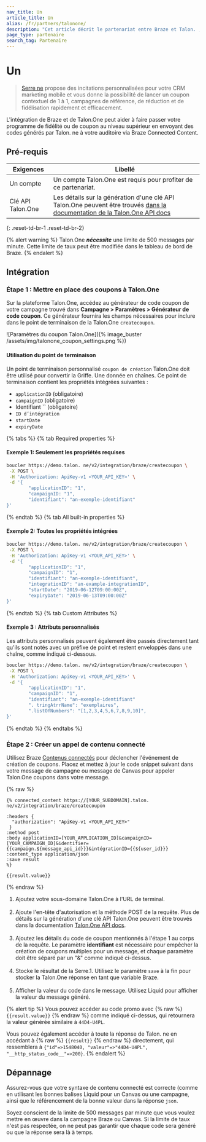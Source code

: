 ```yaml
---
nav_title: Un
article_title: Un
alias: /fr/partners/talonone/
description: "Cet article décrit le partenariat entre Braze et Talon. , un moteur de promotion qui vous permet de lancer rapidement et efficacement des campagnes contextuelles de coupon, de recommandation, de rabais et de fidélisation."
page_type: partenaire
search_tag: Partenaire
---
```


# Un

> [Serre ne](https://talon.one/) propose des incitations personnalisées pour votre CRM marketing mobile et vous donne la possibilité de lancer un coupon contextuel de 1 à 1, campagnes de référence, de réduction et de fidélisation rapidement et efficacement.

L'intégration de Braze et de Talon.One peut aider à faire passer votre programme de fidélité ou de coupon au niveau supérieur en envoyant des codes générés par Talon. ne à votre auditoire via Braze Connected Content.

## Pré-requis

| Exigences         | Libellé                                                                                                                                                                                    |
| ----------------- | ------------------------------------------------------------------------------------------------------------------------------------------------------------------------------------------ |
| Un compte         | Un compte Talon.One est requis pour profiter de ce partenariat.                                                                                                                            |
| Clé API Talon.One | Les détails sur la génération d'une clé API Talon.One peuvent être trouvés [dans la documentation de la Talon.One API docs](https://docs.talon.one/management-api/#section/Authentication) |
{: .reset-td-br-1 .reset-td-br-2}

{% alert warning %}
Talon.One **_nécessite_** une limite de 500 messages par minute. Cette limite de taux peut être modifiée []({{site.baseurl}}/user_guide/engagement_tools/campaigns/testing_and_more/rate-limiting/#delivery-speed-rate-limiting) dans le tableau de bord de Braze.
{% endalert %}

## Intégration

### Étape 1 : Mettre en place des coupons à Talon.One

Sur la plateforme Talon.One, accédez au générateur de code coupon de votre campagne trouvé dans **Campagne > Paramètres > Générateur de code coupon**. Ce générateur fournira les champs nécessaires pour inclure dans le point de terminaison de la Talon.One `createcoupon`.

![Paramètres du coupon Talon.One]({% image_buster /assets/img/talonone_coupon_settings.png %})

#### Utilisation du point de terminaison

Un point de terminaison personnalisé `coupon de création` Talon.One doit être utilisé pour convertir la Griffe. Une donnée en chaînes. Ce point de terminaison contient les propriétés intégrées suivantes :

- `applicationID` (obligatoire)
- `campaignID` (obligatoire)
- Identifiant `` (obligatoire)
- `ID d’intégration`
- `startDate`
- `expiryDate`

{% tabs %}
{% tab Required properties %}
#### Exemple 1: Seulement les propriétés requises

```bash
boucler https://demo.talon. ne/v2/integration/braze/createcoupon \
 -X POST \
 -H 'Authorization: ApiKey-v1 <YOUR_API_KEY>' \
 -d '{
        "applicationID": "1",
        "campaignID: "1",
        "identifiant": "an-exemple-identifiant"
}'
```
{% endtab %}
{% tab All built-in properties %}
#### Exemple 2: Toutes les propriétés intégrées

```bash
boucler https://demo.talon. ne/v2/integration/braze/createcoupon \
 -X POST \
 -H 'Authorization: ApiKey-v1 <YOUR_API_KEY>' \
 -d '{
        "applicationID": "1",
        "campaignID": "1",
        "identifiant": "an-exemple-identifiant",
        "integrationID": "an-example-integrationID",
        "startDate": "2019-06-12T09:00:00Z",
        "expiryDate": "2019-06-13T09:00:00Z"
}'
```
{% endtab %}
{% tab Custom Attributes %}
#### Exemple 3 : Attributs personnalisés

Les attributs personnalisés peuvent également être passés directement tant qu'ils sont notés avec un préfixe de point et restent enveloppés dans une chaîne, comme indiqué ci-dessous.

```bash
boucler https://demo.talon. ne/v2/integration/braze/createcoupon \
 -X POST \
 -H 'Authorization: ApiKey-v1 <YOUR_API_KEY>' \
 -d '{
        "applicationID": "1",
        "campaignID": "1",
        "identifiant": "an-exemple-identifiant"
        ". tringAtrrName": "exemplaires",
        ".listOfNumbers": "[1,2,3,4,5,6,7,8,9,10]",
}'
```
{% endtab %}
{% endtabs %}

### Étape 2 : Créer un appel de contenu connecté

Utilisez Braze [Contenus connectés]({{site.baseurl}}/user_guide/personalization_and_dynamic_content/connected_content/about_connected_content/) pour déclencher l'événement de création de coupons. Placez et mettez à jour le code snippet suivant dans votre message de campagne ou message de Canvas pour appeler Talon.One coupons dans votre message.

{% raw %}
```liquid
{% connected_content https://[YOUR_SUBDOMAIN].talon. ne/v2/integration/braze/createcoupon

:headers {
  "authorization": "ApiKey-v1 <YOUR_API_KEY>"
 } 
:method post 
:body applicationID=[YOUR_APPLICATION_ID]&campaignID=[YOUR_CAMPAIGN_ID]&identifier={{campaign.${message_api_id}}}&intégrationID={{${user_id}}}
:content_type application/json 
:save result
%}

{{result.value}}
```
{% endraw %}

1. Ajoutez votre sous-domaine Talon.One à l'URL de terminal.<br><br>
2. Ajoute l'en-tête d'autorisation et la méthode POST de la requête. Plus de détails sur la génération d'une clé API Talon.One peuvent être trouvés dans la documentation [Talon.One API docs](https://docs.talon.one/management-api/#section/Authentication).<br><br>
3. Ajoutez les détails du code de coupon mentionnés à l'étape 1 au corps de la requête. Le paramètre **identifiant** est nécessaire pour empêcher la création de coupons multiples pour un message, et chaque paramètre doit être séparé par un "&" comme indiqué ci-dessus.<br><br>
4. Stocke le résultat de la Serre.1. Utilisez le paramètre `save` à la fin pour stocker la Talon.One réponse en tant que variable Braze. <br><br>
5. Afficher la valeur du code dans le message. Utilisez Liquid pour afficher la valeur du message généré.

{% alert tip %}
Vous pouvez accéder au code promo avec {% raw %} `{{result.value}}` {% endraw %} comme indiqué ci-dessus, qui retournera la valeur générée similaire à `44D4-U4PL`.

Vous pouvez également accéder à toute la réponse de Talon. ne en accédant à {% raw %} `{{result}}` {% endraw %} directement, qui ressemblera à `{"id"=>1548040, "valeur"=>"44D4-U4PL", "__http_status_code__"=>200}`.
{% endalert %}

## Dépannage

Assurez-vous que votre syntaxe de contenu connecté est correcte (comme en utilisant les bonnes balises Liquid pour un Canvas ou une campagne, ainsi que le référencement de la bonne valeur dans la réponse `json`.

Soyez conscient de la limite de 500 messages par minute que vous voulez mettre en œuvre dans la campagne Braze ou Canvas. Si la limite de taux n'est pas respectée, on ne peut pas garantir que chaque code sera généré ou que la réponse sera là à temps.
